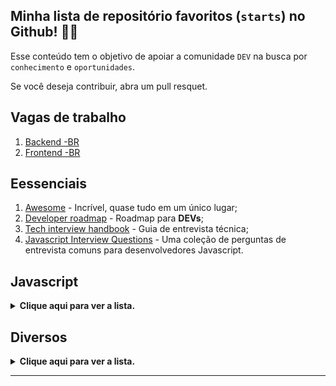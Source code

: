 
## Minha lista de repositório favoritos (```starts```) no Github! 🐱‍💻
Esse conteúdo tem o objetivo de apoiar a comunidade ```DEV``` na busca por ```conhecimento``` e ```oportunidades```.

Se você deseja contribuir, abra um pull resquet.
## Vagas de trabalho
1. [Backend -BR](https://github.com/backend-br/vagas)
2. [Frontend -BR](https://github.com/frontendbr/vagas)

## Eessenciais
1. [Awesome](https://github.com/sindresorhus/awesome) - Incrível, quase tudo em um único lugar; 
2. [Developer roadmap](https://github.com/kamranahmedse/developer-roadmap) - Roadmap para **DEVs**;
3. [Tech interview handbook](https://github.com/yangshun/tech-interview-handbook) - Guia de entrevista técnica;
4. [Javascript Interview Questions](https://github.com/sudheerj/Javascript-interview-questions) - Uma coleção de perguntas de entrevista comuns para desenvolvedores Javascript.

## Javascript
<details>
  <summary><strong>Clique aqui para ver a lista.</strong></summary>

1. [Javascript30](https://github.com/wesbos/Javascript30) - Um curso gratuito de 30 dias que ensina como construir projetos práticos com Javascript;

2. [ES6 for Humans](https://github.com/metagrover/ES6-for-humans) - Um guia simples e fácil de entender para as novas funcionalidades do ECMAScript 5 (ES6);

3. [Modern JS Cheatsheet](https://github.com/mbeaudru/modern-js-cheatsheet) - Um guia rápido de referência para as novas funcionalidades do Javascript;

4. [Javascript Algorithms](https://github.com/trekhleb/Javascript-algorithms) - Um conjunto de algoritmos e estruturas de dados escritos em Javascript;

5. [The Algorithms - Javascript](https://github.com/TheAlgorithms/Javascript) - Uma coleção de algoritmos e estruturas de dados populares implementados em Javascript;

6. [Computer Science in Javascript](https://github.com/benoitvallon/computer-science-in-Javascript) - Um repositório que ensina os fundamentos da ciência da computação usando Javascript;

7. [33 JS Concepts](https://github.com/leonardomso/33-js-concepts) - Uma lista de conceitos avançados em Javascript que todos os desenvolvedores devem conhecer;

8. [Functional Light JS](https://github.com/getify/Functional-Light-JS) - Um livro gratuito que ensina programação funcional em Javascript de forma leve e acessível;

9. [Mostly Adequate Guide](https://github.com/MostlyAdequate/mostly-adequate-guide) - Um livro gratuito que ensina programação funcional com Javascript de forma divertida e engraçada;

10. [Clean Code Javascript](https://github.com/ryanmcdermott/clean-code-Javascript) - Um conjunto de regras e boas práticas para escrever código limpo e legível em Javascript;

11. [JS the Right Way](https://github.com/braziljs/js-the-right-way) - Um guia de boas práticas para desenvolvimento Javascript;

12. [Eloquente Javascript PT-BR](https://github.com/braziljs/eloquente-Javascript) - Um livro gratuito que ensina Javascript de forma clara e concisa em ***PORTUGUÊS***;

13. [Eloquent Javascript ENG](https://github.com/marijnh/Eloquent-Javascript) - Um livro gratuito que ensina Javascript de forma clara e concisa;

14. [You Don't Know JS](https://github.com/getify/You-Dont-Know-JS) - Uma série de livros gratuitos que ajudam a entender melhor o Javascript e seus conceitos avançados;

15. [Airbnb Javascript](https://github.com/airbnb/Javascript) - Um conjunto de regras e convenções de estilo de codificação recomendadas pela Airbnb para Javascript;

16. [Awesome Javascript Projects](https://github.com/Vishal-raj-1/Awesome-Javascript-Projects) - Uma coleção de projetos incríveis desenvolvidos com Javascript;

17. [Project Guidelines](https://github.com/elsewhencode/project-guidelines) - Um conjunto de diretrizes e boas práticas para organizar e gerenciar projetos de desenvolvimento de software;

18. [Design Patterns for Humans](https://github.com/kamranahmedse/design-patterns-for-humans) - Um guia para entender os padrões de projeto de software de forma simples e fácil;

19. [Webcomponents the Right Way](https://github.com/mateusortiz/webcomponents-the-right-way) - Um guia para construir componentes web reutilizáveis e escaláveis;

20. [ES6 Features](https://github.com/lukehoban/es6features) - Um guia detalhado das novas funcionalidades do ECMAScript 6 (ES6);

21. [Awesome Javascript](https://github.com/sorrycc/awesome-Javascript) - Uma coleção de recursos, bibliotecas e frameworks Javascript populares;

22. [In Javascript We Trust](https://github.com/yeungon/In-Javascript-we-trust) - Um guia para aprender e entender Javascript;

23. [Eslint config trybe](https://github.com/betrybe/eslint-config-trybe) - Configuração do ESLint com as regras da Trybe.

</details>

## Diversos
<details>
  <summary><strong>Clique aqui para ver a lista.</strong></summary>

1. [Build your own x](https://github.com/codecrafters-io/build-your-own-x) - Construa projetos nas mais diversas tecnologias;

2. [Every programmer should know](https://github.com/mtdvio/every-programmer-should-know) - Tudo o que um Dev deveria saber.

3. [The art of command line](https://github.com/jlevy/the-art-of-command-line) - A arte da linha de comando;

4. [How web works](https://github.com/vasanthk/how-web-works) - Como a web funciona;

5. [Naming cheatsheet](https://github.com/kettanaito/naming-cheatsheet) - Guia de nomenclatura para variáveis, funções e etc;

6. [Badges](https://github.com/alexandresanlim/Badges4-README.md-Profile) - Adicionando "ícones" ao seu perfil do GitHub;

7. [Github readme stats](https://github.com/anuraghazra/github-readme-stats) - Estatísticas para seu perfil do Github;

8. [emoji-cheat-sheet](https://github.com/ikatyang/emoji-cheat-sheet) - Guia de emojis;

9. [App ideas](https://github.com/florinpop17/app-ideas) - Ideias para criar seus aplicativos/projetos;

10. [30 seconds of code](https://github.com/30-seconds/30-seconds-of-code) - Trechos curtos de código Javascript para todas as suas necessidades de desenvolvimento;
</details>

----